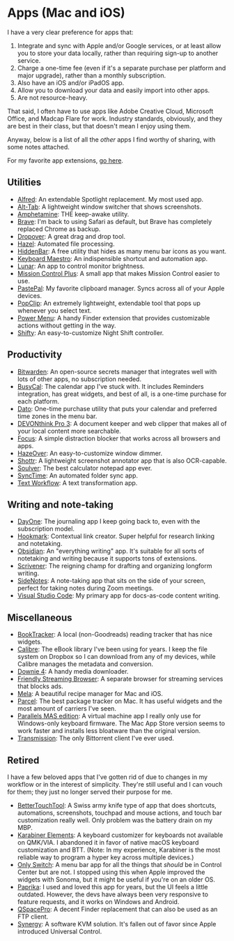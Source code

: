 # Apps (Mac and iOS)

I have a very clear preference for apps that:

1. Integrate and sync with Apple and/or Google services, or at least allow you to store your data locally, rather than requiring sign-up to another service.
2. Charge a one-time fee (even if it's a separate purchase per platform and major upgrade), rather than a monthly subscription.
3. Also have an iOS and/or iPadOS app.
4. Allow you to download your data and easily import into other apps.
5. Are not resource-heavy.

That said, I often have to use apps like Adobe Creative Cloud, Microsoft Office, and Madcap Flare for work. Industry standards, obviously, and they are best in their class, but that doesn't mean I enjoy using them.

Anyway, below is a list of all the *other* apps I find worthy of sharing, with some notes attached.

For my favorite app extensions, [go here](extensions.md).

## Utilities

* [Alfred](http://alfred.app): An extendable Spotlight replacement. My most used app.
* [Alt-Tab](https://alt-tab-macos.netlify.app/): A lightweight window switcher that shows screenshots.
* [Amphetamine](https://apps.apple.com/us/app/amphetamine/id937984704?mt=12): THE keep-awake utility.
* [Brave](http://brave.com): I'm back to using Safari as default, but Brave has completely replaced Chrome as backup.
* [Dropover](https://dropoverapp.com/): A great drag and drop tool.
* [Hazel](https://www.noodlesoft.com/): Automated file processing.
* [HiddenBar](https://github.com/dwarvesf/hidden): A free utility that hides as many menu bar icons as you want.
* [Keyboard Maestro](https://www.keyboardmaestro.com/main/): An indispensible shortcut and automation app.
* [Lunar](https://lunar.fyi/): An app to control monitor brightness.
* [Mission Control Plus](https://www.fadel.io/missioncontrolplus): A small app that makes Mission Control easier to use.
* [PastePal](https://onmyway133.com/pastepal/): My favorite clipboard manager. Syncs across all of your Apple devices.
* [PopClip](https://www.popclip.app/): An extremely lightweight, extendable tool that pops up whenever you select text.
* [Power Menu](https://fiplab.com/apps/power-menu-for-mac): A handy Finder extension that provides customizable actions without getting in the way.
* [Shifty](https://shifty.natethompson.io/en/): An easy-to-customize Night Shift controller.

## Productivity

* [Bitwarden](http://bitwarden.com): An open-source secrets manager that integrates well with lots of other apps, no subscription needed.
* [BusyCal](https://www.busymac.com/busycal/): The calendar app I've stuck with. It includes Reminders integration, has great widgets, and best of all, is a one-time purchase for each platform.
* [Dato](https://apps.apple.com/us/app/dato/id1470584107?mt=12): One-time purchase utility that puts your calendar and preferred time zones in the menu bar.
* [DEVONthink Pro 3](http://devontechnologies.com): A document keeper and web clipper that makes all of your local content more searchable.
* [Focus](https://heyfocus.com/): A simple distraction blocker that works across all browsers and apps.
* [HazeOver](https://hazeover.com/): An easy-to-customize window dimmer.
* [Shottr](https://shottr.cc/): A lightweight screenshot annotator app that is also OCR-capable.
* [Soulver](https://soulver.app/): The best calculator notepad app ever.
* [SyncTime](https://desairem.com/wordpress/synctime/): An automated folder sync app.
* [Text Workflow](https://www.gtrigonakis.com/textworkflow): A text transformation app.

## Writing and note-taking

* [DayOne](http://dayoneapp.com): The journaling app I keep going back to, even with the subscription model.
* [Hookmark](https://hookproductivity.com/): Contextual link creator. Super helpful for research linking and notetaking.
* [Obsidian](https://obsidian.md/): An "everything writing" app. It's suitable for all sorts of notetaking and writing because it supports tons of extensions.
* [Scrivener](https://www.literatureandlatte.com/scrivener/overview): The reigning champ for drafting and organizing longform writing.
* [SideNotes](https://www.apptorium.com/sidenotes): A note-taking app that sits on the side of your screen, perfect for taking notes during Zoom meetings.
* [Visual Studio Code](https://code.visualstudio.com/): My primary app for docs-as-code content writing.

## Miscellaneous

* [BookTracker](https://booktrack.app/): A local (non-Goodreads) reading tracker that has nice widgets.
* [Calibre](https://calibre-ebook.com/): The eBook library I've been using for years. I keep the file system on Dropbox so I can download from any of my devices, while Calibre manages the metadata and conversion.
* [Downie 4](https://software.charliemonroe.net/downie/): A handy media downloader.
* [Friendly Streaming Browser](https://apps.apple.com/na/app/friendly-streaming-browser/id553245401?mt=12): A separate browser for streaming services that blocks ads.
* [Mela](https://mela.recipes/): A beautiful recipe manager for Mac and iOS.
* [Parcel](https://parcelapp.net/): The best package tracker on Mac. It has useful widgets and the most amount of carriers I've seen.
* [Parallels MAS edition](https://apps.apple.com/dk/app/parallels-desktop/id1085114709?mt=12): A virtual machine app I really only use for Windows-only keyboard firmware. The Mac App Store version seems to work faster and installs less bloatware than the original version.
* [Transmission](https://transmissionbt.com/): The only Bittorrent client I've ever used.

## Retired

I have a few beloved apps that I've gotten rid of due to changes in my workflow or in the interest of simplicity. They're still useful and I can vouch for them; they just no longer served their purpose for me.

* [BetterTouchTool](https://folivora.ai/): A Swiss army knife type of app that does shortcuts, automations, screenshots, touchpad and mouse actions, and touch bar customization really well. Only problem was the battery drain on my MBP.
* [Karabiner Elements](https://karabiner-elements.pqrs.org/): A keyboard customizer for keyboards not available on QMK/VIA. I abandoned it in favor of native macOS keyboard customization and BTT. (Note: In my experience, Karabiner is the most reliable way to program a hyper key across multiple devices.)
* [Only Switch](https://github.com/jacklandrin/OnlySwitch): A menu bar app for all the things that *should* be in Control Center but are not. I stopped using this when Apple improved the widgets with Sonoma, but it might be useful if you're on an older OS.
* [Paprika](https://www.paprikaapp.com/): I used and loved this app for years, but the UI feels a little outdated. However, the devs have always been very responsive to feature requests, and it works on Windows and Android. 
* [QSpacePro](https://qspace.awehunt.com/en-us/index.html): A decent Finder replacement that can also be used as an FTP client.
* [Synergy](https://symless.com/synergy): A software KVM solution. It's fallen out of favor since Apple introduced Universal Control.
